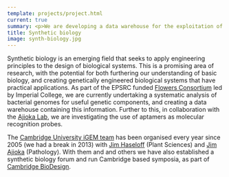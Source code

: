```yaml
---
template: projects/project.html
current: true
summary: <p>We are developing a data warehouse for the exploitation of standard genetic parts from a range of organisms. We also co-organise the Cambridge iGEM competition team and a Cambridge synthetic biology forum.</p>
title: Synthetic biology
image: synth-biology.jpg
---
```

Synthetic biology is an emerging field that seeks to apply engineering principles to the design of biological systems. This is a promising area of research, with the potential for both furthering our understanding of basic biology, and creating genetically engineered biological systems that have practical applications. As part of the EPSRC funded [Flowers Consortium](http://www.epsrc.ac.uk/newsevents/news/2012/Pages/syntheticbiology.aspx) led by Imperial College, we are currently undertaking a systematic analysis of bacterial genomes for useful genetic components, and creating a data warehouse containing this information. Further to this, in collaboration with the [Ajioka Lab](http://www.path.cam.ac.uk/~toxo/), we are investigating the use of aptamers as molecular recognition probes.

The [Cambridge University iGEM team](http://data.plantsci.cam.ac.uk/Haseloff/education/iGEM/iGEM.html) has been organised every year since 2005 (we had a break in 2013) with [Jim Haseloff](http://www.haseloff-lab.org/) (Plant Sciences) and [Jim Ajioka](http://www.path.cam.ac.uk/~toxo/) (Pathology).  With them and and others we have also established a synthetic biology forum and run Cambridge based symposia, as part of [Cambridge BioDesign](http://www.cambridgebiodesign.org/).
